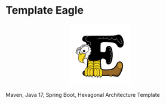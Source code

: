 # Template Eagle

<p align="center" width="100%">
  <img width="33%" src="https://github.com/staleks/template-eagle/blob/30bd702f947667ad8aaf5041cbbd49c8b905d451/images/logo.png"/>
</p>

Maven, Java 17, Spring Boot, Hexagonal Architecture Template
